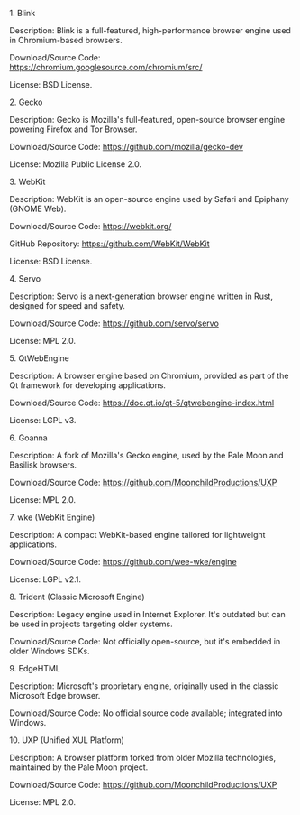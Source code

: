1\. Blink

Description: Blink is a full-featured, high-performance browser engine used in Chromium-based browsers.

Download/Source Code: https://chromium.googlesource.com/chromium/src/

License: BSD License.

2\. Gecko

Description: Gecko is Mozilla's full-featured, open-source browser engine powering Firefox and Tor Browser.

Download/Source Code: https://github.com/mozilla/gecko-dev

License: Mozilla Public License 2.0.

3\. WebKit

Description: WebKit is an open-source engine used by Safari and Epiphany (GNOME Web).

Download/Source Code: https://webkit.org/

GitHub Repository: https://github.com/WebKit/WebKit

License: BSD License.

4\. Servo

Description: Servo is a next-generation browser engine written in Rust, designed for speed and safety.

Download/Source Code: https://github.com/servo/servo

License: MPL 2.0.

5\. QtWebEngine

Description: A browser engine based on Chromium, provided as part of the Qt framework for developing applications.

Download/Source Code: https://doc.qt.io/qt-5/qtwebengine-index.html

License: LGPL v3.

6\. Goanna

Description: A fork of Mozilla's Gecko engine, used by the Pale Moon and Basilisk browsers.

Download/Source Code: https://github.com/MoonchildProductions/UXP

License: MPL 2.0.

7\. wke (WebKit Engine)

Description: A compact WebKit-based engine tailored for lightweight applications.

Download/Source Code: https://github.com/wee-wke/engine

License: LGPL v2.1.

8\. Trident (Classic Microsoft Engine)

Description: Legacy engine used in Internet Explorer. It's outdated but can be used in projects targeting older systems.

Download/Source Code: Not officially open-source, but it's embedded in older Windows SDKs.

9\. EdgeHTML

Description: Microsoft's proprietary engine, originally used in the classic Microsoft Edge browser.

Download/Source Code: No official source code available; integrated into Windows.

10\. UXP (Unified XUL Platform)

Description: A browser platform forked from older Mozilla technologies, maintained by the Pale Moon project.

Download/Source Code: https://github.com/MoonchildProductions/UXP

License: MPL 2.0.